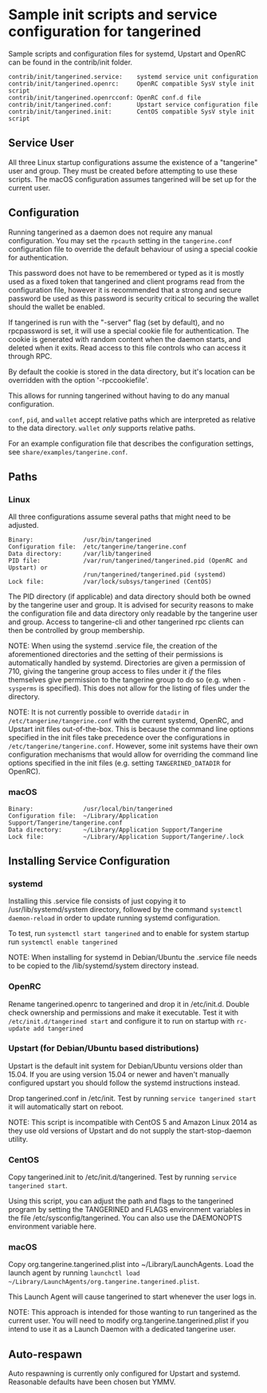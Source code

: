 Sample init scripts and service configuration for tangerined
==========================================================

Sample scripts and configuration files for systemd, Upstart and OpenRC
can be found in the contrib/init folder.

    contrib/init/tangerined.service:    systemd service unit configuration
    contrib/init/tangerined.openrc:     OpenRC compatible SysV style init script
    contrib/init/tangerined.openrcconf: OpenRC conf.d file
    contrib/init/tangerined.conf:       Upstart service configuration file
    contrib/init/tangerined.init:       CentOS compatible SysV style init script

Service User
---------------------------------

All three Linux startup configurations assume the existence of a "tangerine" user
and group.  They must be created before attempting to use these scripts.
The macOS configuration assumes tangerined will be set up for the current user.

Configuration
---------------------------------

Running tangerined as a daemon does not require any manual configuration. You may
set the `rpcauth` setting in the `tangerine.conf` configuration file to override
the default behaviour of using a special cookie for authentication.

This password does not have to be remembered or typed as it is mostly used
as a fixed token that tangerined and client programs read from the configuration
file, however it is recommended that a strong and secure password be used
as this password is security critical to securing the wallet should the
wallet be enabled.

If tangerined is run with the "-server" flag (set by default), and no rpcpassword is set,
it will use a special cookie file for authentication. The cookie is generated with random
content when the daemon starts, and deleted when it exits. Read access to this file
controls who can access it through RPC.

By default the cookie is stored in the data directory, but it's location can be overridden
with the option '-rpccookiefile'.

This allows for running tangerined without having to do any manual configuration.

`conf`, `pid`, and `wallet` accept relative paths which are interpreted as
relative to the data directory. `wallet` *only* supports relative paths.

For an example configuration file that describes the configuration settings,
see `share/examples/tangerine.conf`.

Paths
---------------------------------

### Linux

All three configurations assume several paths that might need to be adjusted.

    Binary:              /usr/bin/tangerined
    Configuration file:  /etc/tangerine/tangerine.conf
    Data directory:      /var/lib/tangerined
    PID file:            /var/run/tangerined/tangerined.pid (OpenRC and Upstart) or
                         /run/tangerined/tangerined.pid (systemd)
    Lock file:           /var/lock/subsys/tangerined (CentOS)

The PID directory (if applicable) and data directory should both be owned by the
tangerine user and group. It is advised for security reasons to make the
configuration file and data directory only readable by the tangerine user and
group. Access to tangerine-cli and other tangerined rpc clients can then be
controlled by group membership.

NOTE: When using the systemd .service file, the creation of the aforementioned
directories and the setting of their permissions is automatically handled by
systemd. Directories are given a permission of 710, giving the tangerine group
access to files under it _if_ the files themselves give permission to the
tangerine group to do so (e.g. when `-sysperms` is specified). This does not allow
for the listing of files under the directory.

NOTE: It is not currently possible to override `datadir` in
`/etc/tangerine/tangerine.conf` with the current systemd, OpenRC, and Upstart init
files out-of-the-box. This is because the command line options specified in the
init files take precedence over the configurations in
`/etc/tangerine/tangerine.conf`. However, some init systems have their own
configuration mechanisms that would allow for overriding the command line
options specified in the init files (e.g. setting `TANGERINED_DATADIR` for
OpenRC).

### macOS

    Binary:              /usr/local/bin/tangerined
    Configuration file:  ~/Library/Application Support/Tangerine/tangerine.conf
    Data directory:      ~/Library/Application Support/Tangerine
    Lock file:           ~/Library/Application Support/Tangerine/.lock

Installing Service Configuration
-----------------------------------

### systemd

Installing this .service file consists of just copying it to
/usr/lib/systemd/system directory, followed by the command
`systemctl daemon-reload` in order to update running systemd configuration.

To test, run `systemctl start tangerined` and to enable for system startup run
`systemctl enable tangerined`

NOTE: When installing for systemd in Debian/Ubuntu the .service file needs to be copied to the /lib/systemd/system directory instead.

### OpenRC

Rename tangerined.openrc to tangerined and drop it in /etc/init.d.  Double
check ownership and permissions and make it executable.  Test it with
`/etc/init.d/tangerined start` and configure it to run on startup with
`rc-update add tangerined`

### Upstart (for Debian/Ubuntu based distributions)

Upstart is the default init system for Debian/Ubuntu versions older than 15.04. If you are using version 15.04 or newer and haven't manually configured upstart you should follow the systemd instructions instead.

Drop tangerined.conf in /etc/init.  Test by running `service tangerined start`
it will automatically start on reboot.

NOTE: This script is incompatible with CentOS 5 and Amazon Linux 2014 as they
use old versions of Upstart and do not supply the start-stop-daemon utility.

### CentOS

Copy tangerined.init to /etc/init.d/tangerined. Test by running `service tangerined start`.

Using this script, you can adjust the path and flags to the tangerined program by
setting the TANGERINED and FLAGS environment variables in the file
/etc/sysconfig/tangerined. You can also use the DAEMONOPTS environment variable here.

### macOS

Copy org.tangerine.tangerined.plist into ~/Library/LaunchAgents. Load the launch agent by
running `launchctl load ~/Library/LaunchAgents/org.tangerine.tangerined.plist`.

This Launch Agent will cause tangerined to start whenever the user logs in.

NOTE: This approach is intended for those wanting to run tangerined as the current user.
You will need to modify org.tangerine.tangerined.plist if you intend to use it as a
Launch Daemon with a dedicated tangerine user.

Auto-respawn
-----------------------------------

Auto respawning is currently only configured for Upstart and systemd.
Reasonable defaults have been chosen but YMMV.
